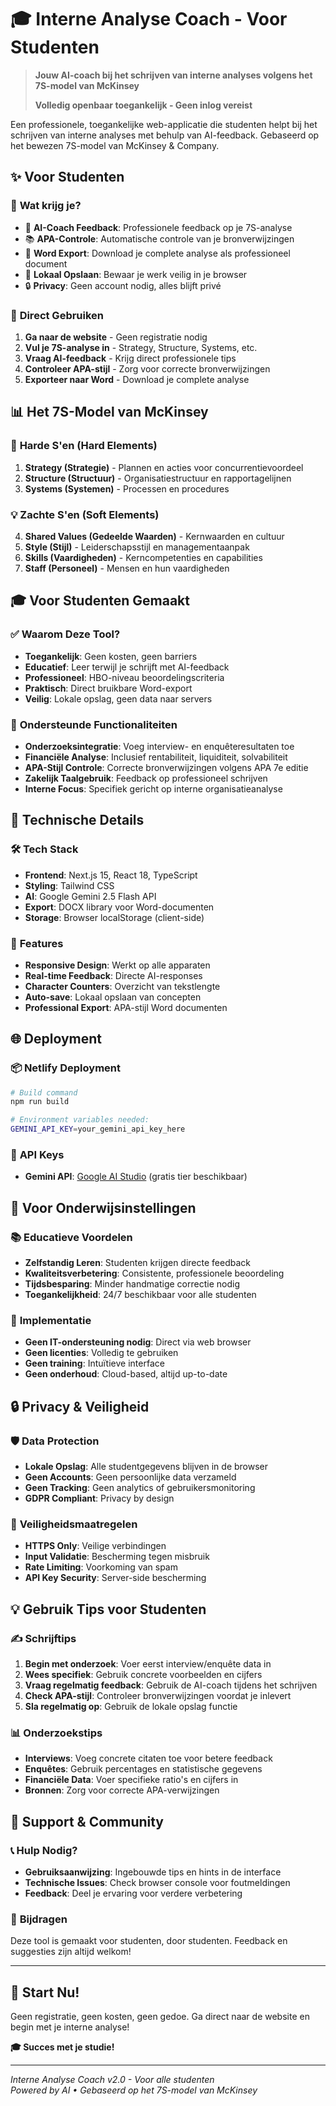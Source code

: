 # 🎓 Interne Analyse Coach - Voor Studenten

> **Jouw AI-coach bij het schrijven van interne analyses volgens het 7S-model van McKinsey**
>
> **Volledig openbaar toegankelijk - Geen inlog vereist**

Een professionele, toegankelijke web-applicatie die studenten helpt bij het schrijven van interne analyses met behulp van AI-feedback. Gebaseerd op het bewezen 7S-model van McKinsey & Company.

## ✨ Voor Studenten

### 🎯 **Wat krijg je?**
- 🤖 **AI-Coach Feedback**: Professionele feedback op je 7S-analyse
- 📚 **APA-Controle**: Automatische controle van je bronverwijzingen
- 📄 **Word Export**: Download je complete analyse als professioneel document
- 💾 **Lokaal Opslaan**: Bewaar je werk veilig in je browser
- 🔒 **Privacy**: Geen account nodig, alles blijft privé

### 🚀 **Direct Gebruiken**
1. **Ga naar de website** - Geen registratie nodig
2. **Vul je 7S-analyse in** - Strategy, Structure, Systems, etc.
3. **Vraag AI-feedback** - Krijg direct professionele tips
4. **Controleer APA-stijl** - Zorg voor correcte bronverwijzingen
5. **Exporteer naar Word** - Download je complete analyse

## 📊 Het 7S-Model van McKinsey

### 🔧 **Harde S'en (Hard Elements)**
1. **Strategy (Strategie)** - Plannen en acties voor concurrentievoordeel
2. **Structure (Structuur)** - Organisatiestructuur en rapportagelijnen  
3. **Systems (Systemen)** - Processen en procedures

### 💡 **Zachte S'en (Soft Elements)**
4. **Shared Values (Gedeelde Waarden)** - Kernwaarden en cultuur
5. **Style (Stijl)** - Leiderschapsstijl en managementaanpak
6. **Skills (Vaardigheden)** - Kerncompetenties en capabilities
7. **Staff (Personeel)** - Mensen en hun vaardigheden

## 🎓 Voor Studenten Gemaakt

### ✅ **Waarom Deze Tool?**
- **Toegankelijk**: Geen kosten, geen barriers
- **Educatief**: Leer terwijl je schrijft met AI-feedback
- **Professioneel**: HBO-niveau beoordelingscriteria
- **Praktisch**: Direct bruikbare Word-export
- **Veilig**: Lokale opslag, geen data naar servers

### 📝 **Ondersteunde Functionaliteiten**
- **Onderzoeksintegratie**: Voeg interview- en enquêteresultaten toe
- **Financiële Analyse**: Inclusief rentabiliteit, liquiditeit, solvabiliteit
- **APA-Stijl Controle**: Correcte bronverwijzingen volgens APA 7e editie
- **Zakelijk Taalgebruik**: Feedback op professioneel schrijven
- **Interne Focus**: Specifiek gericht op interne organisatieanalyse

## 🚀 Technische Details

### 🛠️ **Tech Stack**
- **Frontend**: Next.js 15, React 18, TypeScript
- **Styling**: Tailwind CSS
- **AI**: Google Gemini 2.5 Flash API
- **Export**: DOCX library voor Word-documenten
- **Storage**: Browser localStorage (client-side)

### 🔧 **Features**
- **Responsive Design**: Werkt op alle apparaten
- **Real-time Feedback**: Directe AI-responses
- **Character Counters**: Overzicht van tekstlengte
- **Auto-save**: Lokaal opslaan van concepten
- **Professional Export**: APA-stijl Word documenten

## 🌐 Deployment

### 📦 **Netlify Deployment**
```bash
# Build command
npm run build

# Environment variables needed:
GEMINI_API_KEY=your_gemini_api_key_here
```

### 🔑 **API Keys**
- **Gemini API**: [Google AI Studio](https://makersuite.google.com/app/apikey) (gratis tier beschikbaar)

## 🎯 Voor Onderwijsinstellingen

### 📚 **Educatieve Voordelen**
- **Zelfstandig Leren**: Studenten krijgen directe feedback
- **Kwaliteitsverbetering**: Consistente, professionele beoordeling
- **Tijdsbesparing**: Minder handmatige correctie nodig
- **Toegankelijkheid**: 24/7 beschikbaar voor alle studenten

### 🏫 **Implementatie**
- **Geen IT-ondersteuning nodig**: Direct via web browser  
- **Geen licenties**: Volledig te gebruiken
- **Geen training**: Intuïtieve interface
- **Geen onderhoud**: Cloud-based, altijd up-to-date

## 🔒 Privacy & Veiligheid

### 🛡️ **Data Protection**
- **Lokale Opslag**: Alle studentgegevens blijven in de browser
- **Geen Accounts**: Geen persoonlijke data verzameld
- **Geen Tracking**: Geen analytics of gebruikersmonitoring
- **GDPR Compliant**: Privacy by design

### 🔐 **Veiligheidsmaatregelen**
- **HTTPS Only**: Veilige verbindingen
- **Input Validatie**: Bescherming tegen misbruik
- **Rate Limiting**: Voorkoming van spam
- **API Key Security**: Server-side bescherming

## 💡 Gebruik Tips voor Studenten

### ✍️ **Schrijftips**
1. **Begin met onderzoek**: Voer eerst interview/enquête data in
2. **Wees specifiek**: Gebruik concrete voorbeelden en cijfers
3. **Vraag regelmatig feedback**: Gebruik de AI-coach tijdens het schrijven
4. **Check APA-stijl**: Controleer bronverwijzingen voordat je inlevert
5. **Sla regelmatig op**: Gebruik de lokale opslag functie

### 📊 **Onderzoekstips**
- **Interviews**: Voeg concrete citaten toe voor betere feedback
- **Enquêtes**: Gebruik percentages en statistische gegevens
- **Financiële Data**: Voer specifieke ratio's en cijfers in
- **Bronnen**: Zorg voor correcte APA-verwijzingen

## 🤝 Support & Community

### 📞 **Hulp Nodig?**
- **Gebruiksaanwijzing**: Ingebouwde tips en hints in de interface
- **Technische Issues**: Check browser console voor foutmeldingen
- **Feedback**: Deel je ervaring voor verdere verbetering

### 🌟 **Bijdragen**
Deze tool is gemaakt voor studenten, door studenten. Feedback en suggesties zijn altijd welkom!

---

## 🎉 **Start Nu!**

Geen registratie, geen kosten, geen gedoe. Ga direct naar de website en begin met je interne analyse!

**🎓 Succes met je studie!**

---

*Interne Analyse Coach v2.0 - Voor alle studenten*  
*Powered by AI • Gebaseerd op het 7S-model van McKinsey*